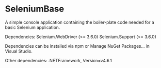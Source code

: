 # SeleniumBase
A simple console application containing the boiler-plate code needed for a basic Selenium application.

Dependencies:
Selenium.WebDriver (>= 3.6.0)
Selenium.Support (>= 3.6.0)

Dependencies can be installed via npm or Manage NuGet Packages... in Visual Studio.

Other dependencies:
.NETFramework, Version=v4.6.1
